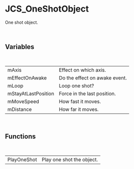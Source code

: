 <div id="content-header">
  <h1>JCS_OneShotObject</h1>
</div>

<p>
  One shot object.
</p>


<br/>
<h2>Variables</h2>
<br/>

<table>
  <tr>
    <td>mAxis</td>
    <td>Effect on which axis.</td>
  </tr>
  <tr>
    <td>mEffectOnAwake</td>
    <td>Do the effect on awake event.</td>
  </tr>
  <tr>
    <td>mLoop</td>
    <td>Loop one shot?</td>
  </tr>
  <tr>
    <td>mStayAtLastPosition</td>
    <td>Force in the last position.</td>
  </tr>
  <tr>
    <td>mMoveSpeed</td>
    <td>How fast it moves.</td>
  </tr>
  <tr>
    <td>mDistance</td>
    <td>How far it moves.</td>
  </tr>
</table>


<br/>
<h2>Functions</h2>
<br/>

<table>
  <tr>
    <td>PlayOneShot</td>
    <td>Play one shot the object.</td>
  </tr>
</table>
